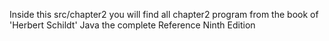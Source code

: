 Inside this src/chapter2 you will find all chapter2 program from the book of 'Herbert Schildt' Java the complete Reference Ninth Edition
